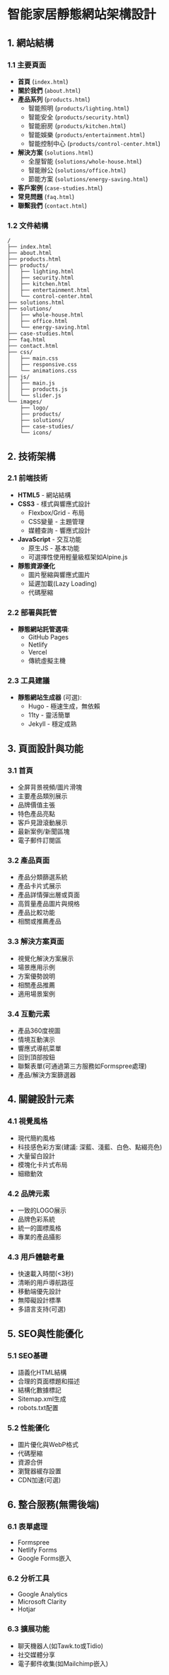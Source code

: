 # 智能家居靜態網站架構設計

## 1. 網站結構

### 1.1 主要頁面
- **首頁** (`index.html`)
- **關於我們** (`about.html`)
- **產品系列** (`products.html`)
  - 智能照明 (`products/lighting.html`)
  - 智能安全 (`products/security.html`)
  - 智能廚房 (`products/kitchen.html`)
  - 智能娛樂 (`products/entertainment.html`)
  - 智能控制中心 (`products/control-center.html`)
- **解決方案** (`solutions.html`)
  - 全屋智能 (`solutions/whole-house.html`)
  - 智能辦公 (`solutions/office.html`)
  - 節能方案 (`solutions/energy-saving.html`)
- **客戶案例** (`case-studies.html`)
- **常見問題** (`faq.html`)
- **聯繫我們** (`contact.html`)

### 1.2 文件結構
```
/
├── index.html
├── about.html
├── products.html
├── products/
│   ├── lighting.html
│   ├── security.html
│   ├── kitchen.html
│   ├── entertainment.html
│   └── control-center.html
├── solutions.html
├── solutions/
│   ├── whole-house.html
│   ├── office.html
│   └── energy-saving.html
├── case-studies.html
├── faq.html
├── contact.html
├── css/
│   ├── main.css
│   ├── responsive.css
│   └── animations.css
├── js/
│   ├── main.js
│   ├── products.js
│   └── slider.js
└── images/
    ├── logo/
    ├── products/
    ├── solutions/
    ├── case-studies/
    └── icons/
```

## 2. 技術架構

### 2.1 前端技術
- **HTML5** - 網站結構
- **CSS3** - 樣式與響應式設計
  - Flexbox/Grid - 布局
  - CSS變量 - 主題管理
  - 媒體查詢 - 響應式設計
- **JavaScript** - 交互功能
  - 原生JS - 基本功能
  - 可選擇性使用輕量級框架如Alpine.js
- **靜態資源優化**
  - 圖片壓縮與響應式圖片
  - 延遲加載(Lazy Loading)
  - 代碼壓縮

### 2.2 部署與託管
- **靜態網站託管選項**:
  - GitHub Pages
  - Netlify
  - Vercel
  - 傳統虛擬主機

### 2.3 工具建議
- **靜態網站生成器** (可選):
  - Hugo - 極速生成，無依賴
  - 11ty - 靈活簡單
  - Jekyll - 穩定成熟

## 3. 頁面設計與功能

### 3.1 首頁
- 全屏背景視頻/圖片滑塊
- 主要產品類別展示
- 品牌價值主張
- 特色產品亮點
- 客戶見證滾動展示
- 最新案例/新聞區塊
- 電子郵件訂閱區

### 3.2 產品頁面
- 產品分類篩選系統
- 產品卡片式展示
- 產品詳情彈出層或頁面
- 高質量產品圖片與規格
- 產品比較功能
- 相關或推薦產品

### 3.3 解決方案頁面
- 視覺化解決方案展示
- 場景應用示例
- 方案優勢說明
- 相關產品推薦
- 適用場景案例

### 3.4 互動元素
- 產品360度視圖
- 情境互動演示
- 響應式導航菜單
- 回到頂部按鈕
- 聯繫表單(可通過第三方服務如Formspree處理)
- 產品/解決方案篩選器

## 4. 關鍵設計元素

### 4.1 視覺風格
- 現代簡約風格
- 科技感色彩方案(建議: 深藍、淺藍、白色、點綴亮色)
- 大量留白設計
- 模塊化卡片式布局
- 細緻動效

### 4.2 品牌元素
- 一致的LOGO展示
- 品牌色彩系統
- 統一的圖標風格
- 專業的產品攝影

### 4.3 用戶體驗考量
- 快速載入時間(<3秒)
- 清晰的用戶導航路徑
- 移動端優先設計
- 無障礙設計標準
- 多語言支持(可選)

## 5. SEO與性能優化

### 5.1 SEO基礎
- 語義化HTML結構
- 合理的頁面標題和描述
- 結構化數據標記
- Sitemap.xml生成
- robots.txt配置

### 5.2 性能優化
- 圖片優化與WebP格式
- 代碼壓縮
- 資源合併
- 瀏覽器緩存設置
- CDN加速(可選)

## 6. 整合服務(無需後端)

### 6.1 表單處理
- Formspree
- Netlify Forms
- Google Forms嵌入

### 6.2 分析工具
- Google Analytics
- Microsoft Clarity
- Hotjar

### 6.3 擴展功能
- 聊天機器人(如Tawk.to或Tidio)
- 社交媒體分享
- 電子郵件收集(如Mailchimp嵌入)
